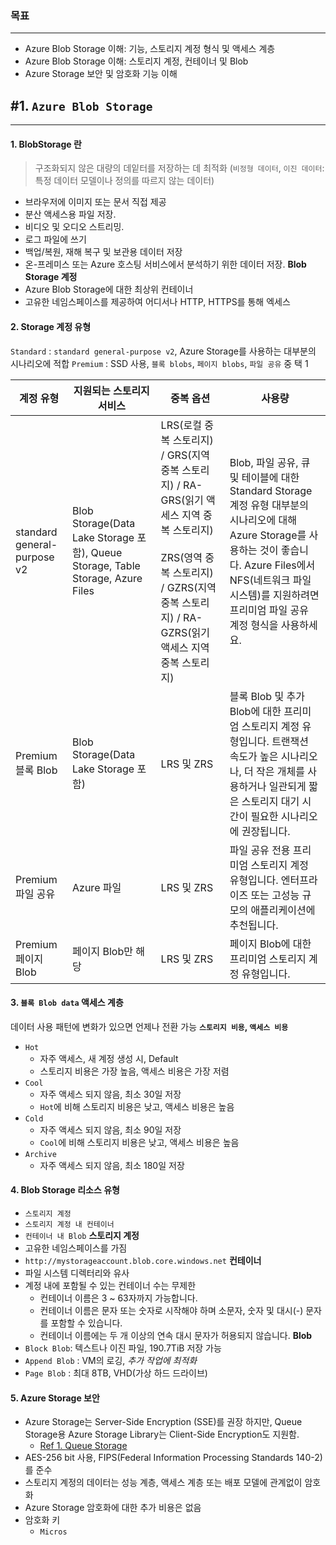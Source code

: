 ### 목표
---
- Azure Blob Storage 이해: 기능, 스토리지 계정 형식 및 액세스 계층
- Azure Blob Storage 이해: 스토리지 계정, 컨테이너 및 Blob
- Azure Storage 보안 및 암호화 기능 이해
## #1. `Azure Blob Storage`
---
#### 1. BlobStorage 란
> 구조화되지 않은 대량의 데잍터를 저장하는 데 최적화 (`비정형 데이터`, `이진 데이터`: 특정 데이터 모델이나 정의를 따르지 않는 데이터)

- 브라우저에 이미지 또는 문서 직접 제공
- 분산 액세스용 파일 저장.
- 비디오 및 오디오 스트리밍.
- 로그 파일에 쓰기
- 백업/복원, 재해 복구 및 보관용 데이터 저장
- 온-프레미스 또는 Azure 호스팅 서비스에서 분석하기 위한 데이터 저장.
**Blob Storage 계정**
- Azure Blob Storage에 대한 최상위 컨테이너
- 고유한 네임스페이스를 제공하여 어디서나 HTTP, HTTPS를 통해 엑세스

#### 2. Storage 계정 유형
`Standard` : `standard general-purpose v2`, Azure Storage를 사용하는 대부분의 시나리오에 적합
`Premium` : SSD 사용, `블록 blobs`, `페이지 blobs`, `파일 공유` 중 택 1

| 계정 유형                       | 지원되는 스토리지 서비스                                                                 | 중복 옵션                                                                                                                                    | 사용량                                                                                                                                                       |
| --------------------------- | ----------------------------------------------------------------------------- | ---------------------------------------------------------------------------------------------------------------------------------------- | --------------------------------------------------------------------------------------------------------------------------------------------------------- |
| standard general-purpose v2 | Blob Storage(Data Lake Storage 포함), Queue Storage, Table Storage, Azure Files | LRS(로컬 중복 스토리지) / GRS(지역 중복 스토리지) / RA-GRS(읽기 액세스 지역 중복 스토리지)  <br>  <br>ZRS(영역 중복 스토리지) / GZRS(지역 중복 스토리지) / RA-GZRS(읽기 액세스 지역 중복 스토리지) | Blob, 파일 공유, 큐 및 테이블에 대한 Standard Storage 계정 유형 대부분의 시나리오에 대해 Azure Storage를 사용하는 것이 좋습니다. Azure Files에서 NFS(네트워크 파일 시스템)를 지원하려면 프리미엄 파일 공유 계정 형식을 사용하세요. |
| Premium <br>블록 Blob         | Blob Storage(Data Lake Storage 포함)                                            | LRS 및 ZRS                                                                                                                                | 블록 Blob 및 추가 Blob에 대한 프리미엄 스토리지 계정 유형입니다. 트랜잭션 속도가 높은 시나리오나, 더 작은 개체를 사용하거나 일관되게 짧은 스토리지 대기 시간이 필요한 시나리오에 권장됩니다.                                          |
| Premium <br>파일 공유           | Azure 파일                                                                      | LRS 및 ZRS                                                                                                                                | 파일 공유 전용 프리미엄 스토리지 계정 유형입니다. 엔터프라이즈 또는 고성능 규모의 애플리케이션에 추천됩니다.                                                                                             |
| Premium <br>페이지 Blob        | 페이지 Blob만 해당                                                                  | LRS 및 ZRS                                                                                                                                | 페이지 Blob에 대한 프리미엄 스토리지 계정 유형입니다.                                                                                                                          |
#### 3. `블록 Blob data` 액세스 계층
데이터 사용 패턴에 변화가 있으면 언제나 전환 가능
**`스토리지 비용`, `액세스 비용`**
- `Hot`
	- 자주 액세스, 새 계정 생성 시, Default
	- 스토리지 비용은 가장 높음, 액세스 비용은 가장 저렴
- `Cool`
	- 자주 액세스 되지 않음, 최소 30일 저장
	- `Hot`에 비해 스토리지 비용은 낮고, 액세스 비용은 높음
- `Cold`
	- 자주 액세스 되지 않음, 최소 90일 저장
	- `Cool`에 비해 스토리지 비용은 낮고, 액세스 비용은 높음
- `Archive`
	- 자주 액세스 되지 않음, 최소 180일 저장
#### 4. Blob Storage 리소스 유형
- `스토리지 계정`
- `스토리지 계정 내 컨테이너`
- `컨테이너 내 Blob`
**스토리지 계정**
- 고유한 네임스페이스를 가짐
- `http://mystorageaccount.blob.core.windows.net`
**컨테이너**
- 파일 시스템 디렉터리와 유사
- 계정 내에 포함될 수 있는 컨테이너 수는 무제한
	- 컨테이너 이름은 3 ~ 63자까지 가능합니다.
	- 컨테이너 이름은 문자 또는 숫자로 시작해야 하며 소문자, 숫자 및 대시(-) 문자를 포함할 수 있습니다.
	- 컨테이너 이름에는 두 개 이상의 연속 대시 문자가 허용되지 않습니다.
**Blob**
- `Block Blob`: 텍스트나 이진 파일, 190.7TiB 저장 가능
- `Append Blob` : VM의 로깅, *추가 작업에 최적화*
- `Page Blob` : 최대 8TB, VHD(가상 하드 드라이브)
#### 5. Azure Storage 보안
- Azure Storage는 Server-Side Encryption (SSE)를 권장 하지만, Queue Storage용 Azure Storage Library는 Client-Side Encryption도 지원함.
	- [Ref 1. Queue Storage](https://learn.microsoft.com/ko-kr/azure/storage/queues/storage-quickstart-queues-java?tabs=powershell%2Cpasswordless%2Croles-azure-portal%2Cenvironment-variable-windows%2Csign-in-azure-cli)
- AES-256 bit 사용, FIPS(Federal Information Processing Standards 140-2)를 준수
- 스토리지 계정의 데이터는 성능 계층, 액세스 계층 또는 배포 모델에 관계없이 암호화
- Azure Storage 암호화에 대한 추가 비용은 없음
- 암호화 키
	- `Micros`